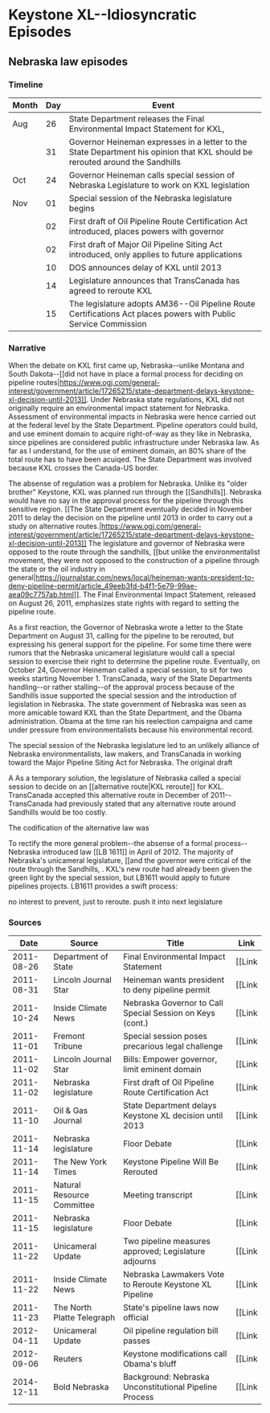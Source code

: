# Keystone XL--Idiosyncratic Episodes

## Nebraska law episodes

### Timeline

Month   | Day   | Event
---     | ---   | ------------------
Aug     | 26    | State Department releases the Final Environmental Impact Statement for KXL, 
</br>   | 31    | Governor Heineman expresses in a letter to the State Department his opinion that KXL should be rerouted around the Sandhills
Oct     | 24    | Governor Heineman calls special session of Nebraska Legislature to work on KXL legislation
Nov     | 01    | Special session of the Nebraska legislature begins
</br>   | 02    | First draft of Oil Pipeline Route Certification Act introduced, places powers with governor
</br>   | 02    | First draft of Major Oil Pipeline Siting Act introduced, only applies to future applications
</br>   | 10    | DOS announces delay of KXL until 2013
</br>   | 14    | Legislature announces that TransCanada has agreed to reroute KXL
</br>   | 15    | The legislature adopts AM36--Oil Pipeline Route Certifications Act places powers with Public Service Commission

### Narrative

When the debate on KXL first came up, Nebraska--unlike Montana and South Dakota--[[did not have in place a formal process for deciding on pipeline routes|https://www.ogj.com/general-interest/government/article/17265215/state-department-delays-keystone-xl-decision-until-2013]]. Under Nebraska state regulations, KXL did not originally require an environmental impact statement for Nebraska. Assessment of environmental impacts in Nebraska were hence carried out at the federal level by the State Department. Pipeline operators could build, and use eminent domain to acquire right-of-way as they like in Nebraska, since pipelines are considered public infrastructure under Nebraska law. As far as I understand, for the use of eminent domain, an 80% share of the total route has to have been acuiqed. The State Department was involved because KXL crosses the Canada-US border. 

The absense of regulation was a problem for Nebraska. Unlike its "older brother" Keystone, KXL was planned run through the [[Sandhills]]. Nebraska would have no say in the approval process for the pipeline through this sensitive region. [[The State Department eventually decided in November 2011 to delay the decision on the pipeline until 2013 in order to carry out a study on alternative routes.|https://www.ogj.com/general-interest/government/article/17265215/state-department-delays-keystone-xl-decision-until-2013]] The legislature and governor of Nebraska were opposed to the route through the sandhills, [[but unlike the environmentalist movement, they were not opposed to the construction of a pipeline through the state or the oil industry in general|https://journalstar.com/news/local/heineman-wants-president-to-deny-pipeline-permit/article_49eeb3fd-b4f1-5e79-99ae-aea09c7757ab.html]]. The Final Environmental Impact Statement, released on August 26, 2011, emphasizes state rights with regard to setting the pipeline route.

As a first reaction, the Governor of Nebraska wrote a letter to the State Department on August 31, calling for the pipeline to be rerouted, but expressing his general support for the pipeline. For some time there were rumors that the Nebraska unicameral legislature would call a special session to exercise their right to determine the pipeline route. Eventually, on October 24, Governor Heineman called a special session, to sit for two weeks starting November 1. TransCanada, wary of the State Departments handling--or rather stalling--of the approval process because of the Sandhills issue supported the special session and the introduction of legislation in Nebraska. The state government of Nebraska was seen as more amicable toward KXL than the State Department, and the Obama administration. Obama at the time ran his reelection campaigna and came under pressure from environmentalists because his environmental record.

The special session of the Nebraska legislature led to an unlikely alliance of Nebraska environmentalists, law makers, and TransCanada in working toward the Major Pipeline Siting Act for Nebraska. The original draft 

A As a temporary solution, the legislature of Nebraska called a special session to decide on an [[alternative route|KXL reroute]] for KXL. TransCanada accepted this alternative route in December of 2011--TransCanada had previously stated that any alternative route around Sandhills would be too costly.

The codification of the alternative law was 

To rectify the more general problem--the absense of a formal process--Nebraska introduced law [[LB 1611]] in April of 2012. The majority of Nebraska's unicameral legislature, [[and the governor were critical of the route through the Sandhills, . KXL's new route had already been given the green light by the special session, but LB1611 would apply to future pipelines projects. LB1611 provides a swift process: 

no interest to prevent, just to reroute. push it into next legislature

### Sources

Date        | Source                        | Title                                                     | Link
---         | --------                      | ----------------                                          | ---
2011-08-26  | Department of State           | Final Environmental Impact Statement                      | [[Link|https://2012-keystonepipeline-xl.state.gov/archive/dos_docs/feis/index.htm#]]
2011-08-31  | Lincoln Journal Star          | Heineman wants president to deny pipeline permit          | [[Link|https://journalstar.com/news/local/heineman-wants-president-to-deny-pipeline-permit/article_49eeb3fd-b4f1-5e79-99ae-aea09c7757ab.html]]
2011-10-24  | Inside Climate News           | Nebraska Governor to Call Special Session on Keys (cont.) | [[Link|https://insideclimatenews.org/news/24102011/nebraska-governor-dave-heineman-keystone-xl-pipeline-oil-sands-ogallala-aquifer-sandhills/]]
2011-11-01  | Fremont Tribune               | Special session poses precarious legal challenge          | [[Link|https://fremonttribune.com/news/local/special-session-poses-precarious-legal-challenge/article_cf1832a6-049e-11e1-b9b5-001cc4c002e0.html]]
2011-11-02  | Lincoln Journal Star          | Bills: Empower governor, limit eminent domain             | [[Link|https://journalstar.com/news/unicameral/bills-empower-governor-limit-eminent-domain/article_71af68da-0ccb-5b9b-8265-e8adeb31bf0a.html]]
2011-11-02  | Nebraska legislature          | First draft of Oil Pipeline Route Certification Act       | [[Link|https://nebraskalegislature.gov/FloorDocs/102/PDF/Intro/LB4_S1.pdf]]
2011-11-10  | Oil & Gas Journal             | State Department delays Keystone XL decision until 2013   | [[Link|https://www.ogj.com/general-interest/government/article/17265215/state-department-delays-keystone-xl-decision-until-2013]]
2011-11-14  | Nebraska legislature          | Floor Debate                                              | [[Link|https://www.nebraskalegislature.gov/FloorDocs/102/PDF/Transcripts/FloorDebate/s1day9.pdf]]
2011-11-14  | The New York Times            | Keystone Pipeline Will Be Rerouted                        | [[Link|https://www.nytimes.com/2011/11/15/science/earth/keystone-xl-pipeline-transcanada-reroute.html]]
2011-11-15  | Natural Resource Committee    | Meeting transcript                                        | [[Link|https://www.nebraskalegislature.gov/FloorDocs/102/PDF/Transcripts/Natural/2011-11-15.pdf]]
2011-11-15  | Nebraska legislature          | Floor Debate                                              | [[Link|https://www.nebraskalegislature.gov/FloorDocs/102/PDF/Transcripts/FloorDebate/s1day10.pdf]]
2011-11-22  | Unicameral Update             | Two pipeline measures approved; Legislature adjourns      | [[Link|http://update.legislature.ne.gov/?p=5458]]
2011-11-22  | Inside Climate News           | Nebraska Lawmakers Vote to Reroute Keystone XL Pipeline   | [[Link|https://insideclimatenews.org/news/22112011/nebraska-lawmakers-vote-reroute-keystone-xl-pipeline-ogallala-aquifer-sandhills-transcanada-state-deparment/]]
2011-11-23  | The North Platte Telegraph    |  State's pipeline laws now official                       | [[Link|https://nptelegraph.com/news/states-pipeline-laws-now-official/article_7f1b04ec-9e45-5870-97be-cdc03190f2d2.html]]
2012-04-11  | Unicameral Update             | Oil pipeline regulation bill passes                       | [[Link|http://update.legislature.ne.gov/?p=7554]]
2012-09-06  | Reuters                       | Keystone modifications call Obama's bluff                 | [[Link|https://web.archive.org/web/20150930210529/http://www.reuters.com/article/2012/09/06/column-kemp-oil-keystone-idINL6E8K6D5920120906]]
2014-12-11  | Bold Nebraska                 | Background: Nebraska Unconstitutional Pipeline Process    | [[Link|https://boldnebraska.org/lawsuit/]]
